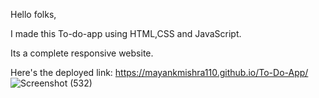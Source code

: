 Hello folks,

I made this To-do-app using HTML,CSS and JavaScript.

Its a complete responsive website.

Here's the deployed link: https://mayankmishra110.github.io/To-Do-App/
![Screenshot (532)](https://github.com/Mayankmishra110/To-Do-App/assets/96439214/c25a5b7f-a5ba-47fa-81cc-bba33b882974)
